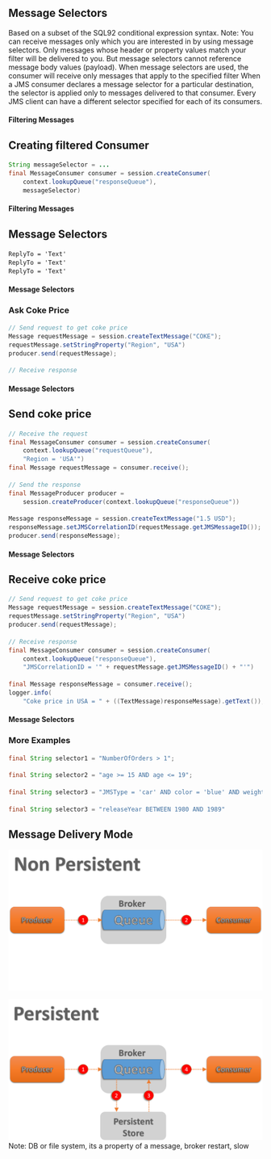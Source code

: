 ## Message Selectors
Based on a subset of the SQL92 conditional expression syntax.
Note:
You can receive messages only which you are interested in by using message selectors. Only messages whose header or property values match your filter will be delivered to you. But message selectors cannot reference message body values (payload). When message selectors are used, the consumer will receive only messages that apply to the specified filter
When a JMS consumer declares a message selector for a particular destination, the selector is applied only to messages delivered to that consumer. Every JMS client can have a different selector specified for each of its consumers.


#### Filtering Messages
## Creating filtered Consumer
```java
String messageSelector = ...
final MessageConsumer consumer = session.createConsumer(
    context.lookupQueue("responseQueue"),
    messageSelector)
```


#### Filtering Messages
## Message Selectors
`ReplyTo = 'Text'`  
`ReplyTo = 'Text'`  
`ReplyTo = 'Text'`  


#### Message Selectors
### Ask Coke Price
```java
// Send request to get coke price
Message requestMessage = session.createTextMessage("COKE");
requestMessage.setStringProperty("Region", "USA")
producer.send(requestMessage);

// Receive response
```


#### Message Selectors
## Send coke price
```java
// Receive the request
final MessageConsumer consumer = session.createConsumer(
    context.lookupQueue("requestQueue"),
    "Region = 'USA'")
final Message requestMessage = consumer.receive();

// Send the response
final MessageProducer producer =
    session.createProducer(context.lookupQueue("responseQueue"))

Message responseMessage = session.createTextMessage("1.5 USD");
responseMessage.setJMSCorrelationID(requestMessage.getJMSMessageID());
producer.send(responseMessage);
```


#### Message Selectors
## Receive coke price
```java
// Send request to get coke price
Message requestMessage = session.createTextMessage("COKE");
requestMessage.setStringProperty("Region", "USA")
producer.send(requestMessage);

// Receive response
final MessageConsumer consumer = session.createConsumer(
    context.lookupQueue("responseQueue"),
    "JMSCorrelationID = '" + requestMessage.getJMSMessageID() + "'")

final Message responseMessage = consumer.receive();
logger.info(
    "Coke price in USA = " + ((TextMessage)responseMessage).getText());
```


#### Message Selectors
### More Examples
```java
final String selector1 = "NumberOfOrders > 1";

final String selector2 = "age >= 15 AND age <= 19";

final String selector3 = "JMSType = 'car' AND color = 'blue' AND weight > 2500";

final String selector3 = "releaseYear BETWEEN 1980 AND 1989"
```


## Message Delivery Mode


![](image/NonPersistence.png)


![](image/Persistence.png)
Note: DB or file system, its a property of a message, broker restart, slow
